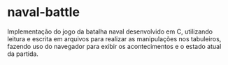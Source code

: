 # naval-battle

Implementação do jogo da batalha naval desenvolvido em C, utilizando leitura e escrita em arquivos para realizar as manipulações nos tabuleiros, fazendo uso do navegador para exibir os acontecimentos e o estado atual da partida. 
